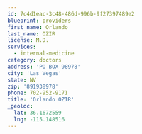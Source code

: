 ```yaml
---
id: 7c4d1eac-3c48-486d-996b-9f27397489e2
blueprint: providers
first_name: Orlando
last_name: OZIR
license: M.D.
services:
  - internal-medicine
category: doctors
address: 'PO BOX 98978'
city: 'Las Vegas'
state: NV
zip: '891938978'
phone: 702-952-9171
title: 'Orlando OZIR'
_geoloc:
  lat: 36.1672559
  lng: -115.148516
---
```


